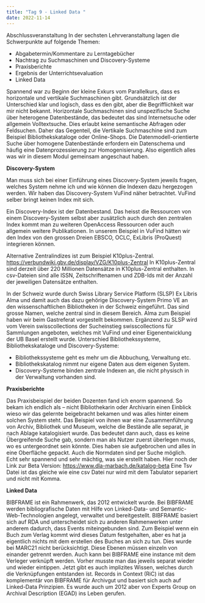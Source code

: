 ```yaml
---
title: "Tag 9 - Linked Data "
date: 2022-11-14
---
```


Abschlussveranstaltung
In der sechsten Lehrveranstaltung lagen die Schwerpunkte auf folgende Themen:
-	Abgabetermin/Kommentare zu Lerntagebücher
-	Nachtrag zu Suchmaschinen und Discovery-Systeme
-	Praxisberichte
-	Ergebnis der Unterrichtsevaluation
-	Linked Data

Spannend war zu Beginn der kleine Exkurs vom Parallelkurs, dass es horizontale und vertikale Suchmaschinen gibt. Grundsätzlich ist der Unterschied klar und logisch, dass es den gibt, aber die Begrifflichkeit war mir nicht bekannt. Horizontale Suchmaschinen sind unspezifische Suche über heterogene Datenbestände, das bedeutet das sind Internetsuche oder allgemein Volltextsuche. Dies erlaubt keine semantische Abfragen oder Feldsuchen. Daher das Gegenteil, die Vertikale Suchmaschine sind zum Beispiel Bibliothekskataloge oder Online-Shops. Die Datenmodell-orientierte Suche über homogene Datenbestände erfordern ein Datenschema und häufig eine Datenprozessierung zur Homogenisierung. Also eigentlich alles was wir in diesem Modul gemeinsam angeschaut haben. 

**Discovery-System**

Man muss sich bei einer Einführung eines Discovery-System jeweils fragen, welches System nehme ich und wie können die Indexen dazu hergezogen werden. Wir haben das Discovery-System VuFind näher betrachtet. VuFind selber bringt keinen Index mit sich.

Ein Discovery-Index ist der Datenbestand. Das heisst die Ressourcen von einem Discovery-System selbst aber zusätzlich auch durch den zentralen Index kommt man zu weiteren OpenAccess Ressourcen oder auch allgemein weitere Publikationen. In unserem Beispiel in VuFind hätten wir den Index von den grossen Dreien EBSCO, OCLC, ExLibris (ProQuest) integrieren können.

Alternative Zentralindizes ist zum Beispiel K10plus-Zentral. https://verbundwiki.gbv.de/display/VZG/K10plus-Zentral 
In K10plus-Zentral sind derzeit über 220 Millionen Datensätze in K10plus-Zentral enthalten. In csv-Dateien sind alle ISSN, Zeitschriftenamen und  ZDB-Ids mit der Anzahl der jeweiligen Datensätze enthalten.

In der Schweiz wurde durch Swiss Library Service Platform (SLSP) Ex Libris Alma und damit auch das dazu gehörige Discovery-System Primo VE an den wissenschaftlichen Bibliotheken in der Schweiz eingeführt. Das sind grosse Namen, welche zentral sind in diesem Bereich. Alma zum Beispiel haben wir beim Gastreferat vorgestellt bekommen. Ergänzend zu SLSP wird vom Verein swisscollections der Sucheinstieg swisscollections für Sammlungen angeboten, welches mit VuFind und einer Eigenentwicklung der UB Basel erstellt wurde.
Unterschied Bibliothekssysteme, Bibliothekskataloge und Discovery-Systeme: 
- Bibliothekssysteme geht es mehr um die Abbuchung, Verwaltung etc.
- Bibliothekskatalog nimmt nur eigene Daten aus dem eigenen System.
- Discovery-Systeme binden zentrale Indexen an, die nicht physisch in der Verwaltung vorhanden sind.

**Praxisberichte**

Das Praxisbeispiel der beiden Dozenten fand ich enorm spannend. So bekam ich endlich als – nicht Bibliothekarin oder Archivarin einen Einblick wieso wir das gelernte beigebracht bekamen und was alles hinter einem solchen System steht. Das Beispiel von ihnen war eine Zusammenführung von Archiv, Bibliothek und Museum, welche die Bestände alle separat, je nach Ablage katalogisiert wurde. Das bedeutet dann auch, dass es keine Übergreifende Suche gab, sondern man als Nutzer zuerst überlegen muss, wo es untergeordnet sein könnte. Dies haben sie aufgebrochen und alles in eine Oberfläche gepackt. Auch die Normdaten sind per Suche möglich. Echt sehr spannend und sehr mächtig, was sie erstellt haben. Hier noch der Link zur Beta Version: https://www.dla-marbach.de/katalog-beta
Eine Tsv Datei ist das gleiche wie eine csv Datei nur wird mit dem Tabulator separiert und nicht mit Komma.

**Linked Data**

BIBFRAME ist ein Rahmenwerk, das 2012 entwickelt wurde. Bei BIBFRAME werden bibliografische Daten mit Hilfe von Linked-Data- und Semantic-Web-Technologien angelegt, verwaltet und bereitgestellt. BIBFRAME basiert sich auf RDA und unterscheidet sich zu anderen Rahmenwerken unter anderem dadurch, dass Events miteingebunden sind. Zum Beispiel wenn ein Buch zum Verlag kommt wird dieses Datum festgehalten, aber es hat ja eigentlich nichts mit dem erstellen des Buches an sich zu tun. Dies wurde bei MARC21 nicht berücksichtigt. Diese Ebenen müssen einzeln von einander getrennt werden. Auch kann bei BIBFRAME eine instance mit dem Verleger verknüpft werden. Vorher musste man das jeweils separat wieder und wieder eintippen. Jetzt gibt es auch implizites Wissen, welches durch die Verknüpfungen entstanden ist.
Records in Context (RiC) ist das komplementär von BIBFRAME für Archivgut und basiert sich auch auf Linked-Data Prinzipien. Es wurde auch um 2012 aber von Experts Group on Archival Description (EGAD) ins Leben gerufen.  
